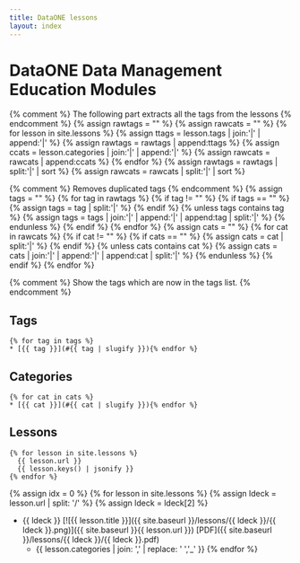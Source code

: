 ```yaml
---
title: DataONE lessons
layout: index
---
```


# DataONE Data Management Education Modules

{% comment %}
The following part extracts all the tags from the lessons
{% endcomment %}
{% assign rawtags = "" %}
{% assign rawcats = "" %}
{% for lesson in site.lessons %}
	{% assign ttags = lesson.tags | join:'|' | append:'|' %}
	{% assign rawtags = rawtags | append:ttags %}
	{% assign ccats = lesson.categories | join:'|' | append:'|' %}
	{% assign rawcats = rawcats | append:ccats %}
{% endfor %}
{% assign rawtags = rawtags | split:'|' | sort %}
{% assign rawcats = rawcats | split:'|' | sort %}

{% comment %}
Removes duplicated tags
{% endcomment %}
{% assign tags = "" %}
{% for tag in rawtags %}
	{% if tag != "" %}
		{% if tags == "" %}
			{% assign tags = tag | split:'|' %}
		{% endif %}
		{% unless tags contains tag %}
			{% assign tags = tags | join:'|' | append:'|' | append:tag | split:'|' %}
		{% endunless %}
	{% endif %}
{% endfor %}
{% assign cats = "" %}
{% for cat in rawcats %}
	{% if cat != "" %}
		{% if cats == "" %}
			{% assign cats = cat | split:'|' %}
		{% endif %}
		{% unless cats contains cat %}
			{% assign cats = cats | join:'|' | append:'|' | append:cat | split:'|' %}
		{% endunless %}
	{% endif %}
{% endfor %}

{% comment %}
Show the tags which are now in the tags list.
{% endcomment %}

## Tags
```
{% for tag in tags %}
* [{{ tag }}](#{{ tag | slugify }}){% endfor %}
```

## Categories
```
{% for cat in cats %}
* [{{ cat }}](#{{ cat | slugify }}){% endfor %}
```

## Lessons
```
{% for lesson in site.lessons %}
  {{ lesson.url }}
  {{ lesson.keys() | jsonify }}
{% endfor %}
```
{% assign idx = 0 %}
{% for lesson in site.lessons %}
  {% assign ldeck = lesson.url | split: '/' %}
  {% assign ldeck = ldeck[2] %}
- {{ ldeck }} [![{{ lesson.title }}]({{ site.baseurl }}/lessons/{{ ldeck }}/{{ ldeck }}.png)]({{ site.baseurl }}{{ lesson.url }}) [PDF]({{ site.baseurl }}/lessons/{{ ldeck }}/{{ ldeck }}.pdf)
  - {{ lesson.categories | join: ',' | replace: ' ','_' }}
{% endfor %}
